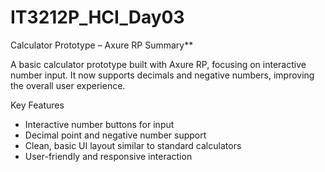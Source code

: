 # IT3212P_HCI_Day03
Calculator Prototype – Axure RP Summary**

A basic calculator prototype built with Axure RP, focusing on interactive number input. It now supports decimals and negative numbers, improving the overall user experience.

Key Features
- Interactive number buttons for input  
- Decimal point and negative number support  
- Clean, basic UI layout similar to standard calculators  
- User-friendly and responsive interaction

